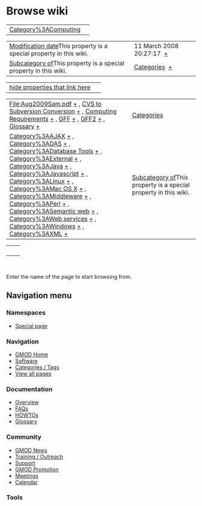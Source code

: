 



<span id="top"></span>




# <span dir="auto">Browse wiki</span>






|                                                                     |     |
|---------------------------------------------------------------------|-----|
| [Category%3AComputing](/wiki/Category%3AComputing "Category%3AComputing") |     |

|  |  |
|----|----|
| <span class="smw-highlighter" data-type="1" state="inline" data-title="Property"><span class="smwbuiltin">[Modification date](/wiki/Property:Modification_date "Property:Modification date")</span><span class="smwttcontent">This property is a special property in this wiki.</span></span> | <span class="smwb-value">11 March 2008 20:27:17  <span class="smwsearch">[+](/wiki/Special%3ASearchByProperty/Modification-20date/11-20March-202008-2020:27:17 "Special%3ASearchByProperty/Modification-20date/11-20March-202008-2020:27:17")</span></span> |
| <span class="smw-highlighter" data-type="1" state="inline" data-title="Property"><span class="smwbuiltin">[Subcategory of](/wiki/Property:Subcategory_of "Property:Subcategory of")</span><span class="smwttcontent">This property is a special property in this wiki.</span></span> | <span class="smwb-value">[Categories](/wiki/Category%3ACategories "Category%3ACategories")  <span class="smwsearch">[+](/wiki/Special%3ASearchByProperty/Subcategory-20of/Categories "Special%3ASearchByProperty/Subcategory-20of/Categories")</span></span> |

<span id="smw_browse_incoming"></span>

|  |  |
|----|----|
| [hide properties that link here](/mediawiki/index.php?title=Special:Browse&offset=0&dir=out&article=Category%3AComputing)  |  |

|  |  |
|----|----|
| <span class="smwb-ivalue">[File:Aug2009Sam.pdf](/wiki/File:Aug2009Sam.pdf "File:Aug2009Sam.pdf") <span class="smwbrowse">[+](/wiki/Special%3ABrowse/File:Aug2009Sam.pdf "Special%3ABrowse/File:Aug2009Sam.pdf")</span></span> , <span class="smwb-ivalue">[CVS to Subversion Conversion](/wiki/CVS_to_Subversion_Conversion "CVS to Subversion Conversion") <span class="smwbrowse">[+](/wiki/Special%3ABrowse/CVS-20to-20Subversion-20Conversion "Special%3ABrowse/CVS-20to-20Subversion-20Conversion")</span></span> , <span class="smwb-ivalue">[Computing Requirements](/wiki/Computing_Requirements "Computing Requirements") <span class="smwbrowse">[+](/wiki/Special%3ABrowse/Computing-20Requirements "Special%3ABrowse/Computing-20Requirements")</span></span> , <span class="smwb-ivalue">[GFF](/wiki/GFF "GFF") <span class="smwbrowse">[+](/wiki/Special%3ABrowse/GFF "Special%3ABrowse/GFF")</span></span> , <span class="smwb-ivalue">[GFF2](/wiki/GFF2 "GFF2") <span class="smwbrowse">[+](/wiki/Special%3ABrowse/GFF2 "Special%3ABrowse/GFF2")</span></span> , <span class="smwb-ivalue">[Glossary](/wiki/Glossary "Glossary") <span class="smwbrowse">[+](/wiki/Special%3ABrowse/Glossary "Special%3ABrowse/Glossary")</span></span> | [Categories](/wiki/Special%3ACategories "Special%3ACategories") |
| <span class="smwb-ivalue">[Category%3AAJAX](/wiki/Category%3AAJAX "Category%3AAJAX") <span class="smwbrowse">[+](/wiki/Special%3ABrowse/Category%3AAJAX "Special%3ABrowse/Category%3AAJAX")</span></span> , <span class="smwb-ivalue">[Category%3ADAS](/wiki/Category%3ADAS "Category%3ADAS") <span class="smwbrowse">[+](/wiki/Special%3ABrowse/Category%3ADAS "Special%3ABrowse/Category%3ADAS")</span></span> , <span class="smwb-ivalue">[Category%3ADatabase Tools](/wiki/Category%3ADatabase_Tools "Category%3ADatabase Tools") <span class="smwbrowse">[+](/wiki/Special%3ABrowse/Category%3ADatabase-20Tools "Special%3ABrowse/Category%3ADatabase-20Tools")</span></span> , <span class="smwb-ivalue">[Category%3AExternal](/wiki/Category%3AExternal "Category%3AExternal") <span class="smwbrowse">[+](/wiki/Special%3ABrowse/Category%3AExternal "Special%3ABrowse/Category%3AExternal")</span></span> , <span class="smwb-ivalue">[Category%3AJava](/wiki/Category%3AJava "Category%3AJava") <span class="smwbrowse">[+](/wiki/Special%3ABrowse/Category%3AJava "Special%3ABrowse/Category%3AJava")</span></span> , <span class="smwb-ivalue">[Category%3AJavascript](/wiki/Category%3AJavascript "Category%3AJavascript") <span class="smwbrowse">[+](/wiki/Special%3ABrowse/Category%3AJavascript "Special%3ABrowse/Category%3AJavascript")</span></span> , <span class="smwb-ivalue">[Category%3ALinux](/wiki/Category%3ALinux "Category%3ALinux") <span class="smwbrowse">[+](/wiki/Special%3ABrowse/Category%3ALinux "Special%3ABrowse/Category%3ALinux")</span></span> , <span class="smwb-ivalue">[Category%3AMac OS X](/wiki/Category%3AMac_OS_X "Category%3AMac OS X") <span class="smwbrowse">[+](/wiki/Special%3ABrowse/Category%3AMac-20OS-20X "Special%3ABrowse/Category%3AMac-20OS-20X")</span></span> , <span class="smwb-ivalue">[Category%3AMiddleware](/wiki/Category%3AMiddleware "Category%3AMiddleware") <span class="smwbrowse">[+](/wiki/Special%3ABrowse/Category%3AMiddleware "Special%3ABrowse/Category%3AMiddleware")</span></span> , <span class="smwb-ivalue">[Category%3APerl](/wiki/Category%3APerl "Category%3APerl") <span class="smwbrowse">[+](/wiki/Special%3ABrowse/Category%3APerl "Special%3ABrowse/Category%3APerl")</span></span> , <span class="smwb-ivalue">[Category%3ASemantic web](/wiki/Category%3ASemantic_web "Category%3ASemantic web") <span class="smwbrowse">[+](/wiki/Special%3ABrowse/Category%3ASemantic-20web "Special%3ABrowse/Category%3ASemantic-20web")</span></span> , <span class="smwb-ivalue">[Category%3AWeb services](/wiki/Category%3AWeb_services "Category%3AWeb services") <span class="smwbrowse">[+](/wiki/Special%3ABrowse/Category%3AWeb-20services "Special%3ABrowse/Category%3AWeb-20services")</span></span> , <span class="smwb-ivalue">[Category%3AWindows](/wiki/Category%3AWindows "Category%3AWindows") <span class="smwbrowse">[+](/wiki/Special%3ABrowse/Category%3AWindows "Special%3ABrowse/Category%3AWindows")</span></span> , <span class="smwb-ivalue">[Category%3AXML](/wiki/Category%3AXML "Category%3AXML") <span class="smwbrowse">[+](/wiki/Special%3ABrowse/Category%3AXML "Special%3ABrowse/Category%3AXML")</span></span> | <span class="smw-highlighter" data-type="1" state="inline" data-title="Property"><span class="smwbuiltin">[Subcategory of](/wiki/Property:Subcategory_of "Property:Subcategory of")</span><span class="smwttcontent">This property is a special property in this wiki.</span></span> |

|     |     |
|-----|-----|
|     |     |

 

Enter the name of the page to start browsing from.  








## Navigation menu



### Namespaces

- <span id="ca-nstab-special">[Special
  page](/wiki/Special%3ABrowse/Category%3AComputing "This is a special page, you cannot edit the page itself")</span>






### Navigation



- <span id="n-GMOD-Home">[GMOD Home](/wiki/Main_Page)</span>
- <span id="n-Software">[Software](/wiki/GMOD_Components)</span>
- <span id="n-Categories-.2F-Tags">[Categories /
  Tags](/wiki/Categories)</span>
- <span id="n-View-all-pages">[View all
  pages](/wiki/Special:AllPages)</span>




### Documentation



- <span id="n-Overview">[Overview](/wiki/Overview)</span>
- <span id="n-FAQs">[FAQs](/wiki/Category%3AFAQ)</span>
- <span id="n-HOWTOs">[HOWTOs](/wiki/Category%3AHOWTO)</span>
- <span id="n-Glossary">[Glossary](/wiki/Glossary)</span>




### Community



- <span id="n-GMOD-News">[GMOD News](/wiki/GMOD_News)</span>
- <span id="n-Training-.2F-Outreach">[Training /
  Outreach](/wiki/Training_and_Outreach)</span>
- <span id="n-Support">[Support](/wiki/Support)</span>
- <span id="n-GMOD-Promotion">[GMOD
  Promotion](/wiki/GMOD_Promotion)</span>
- <span id="n-Meetings">[Meetings](/wiki/Meetings)</span>
- <span id="n-Calendar">[Calendar](/wiki/Calendar)</span>




### Tools












<!-- -->





